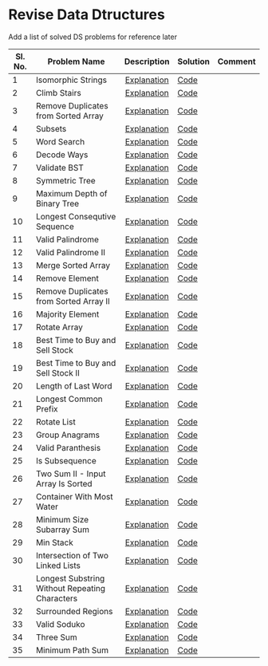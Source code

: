 # Revise Data Dtructures

Add a list of solved DS problems for reference later


Sl. No.| Problem Name                       | Description | Solution |Comment|
-------| -----------------------------------|:---------:|------|------|
1 | Isomorphic Strings  | [Explanation](https://leetcode.com/problems/isomorphic-strings/)| [Code](IsomorphicStrings.java)| |
2 | Climb Stairs  | [Explanation](https://leetcode.com/problems/climbing-stairs/)| [Code](ClimbStairs.java)| |
3 | Remove Duplicates from Sorted Array  | [Explanation](https://leetcode.com/problems/remove-duplicates-from-sorted-array/)| [Code](RemoveDuplicatesSortedArray.java)| |
4 | Subsets  | [Explanation](https://leetcode.com/problems/subsets/)| [Code](Subsets.java)| |
5 | Word Search  | [Explanation](https://leetcode.com/problems/word-search/)| [Code](WordSearch.java)| |
6 | Decode Ways  | [Explanation](https://leetcode.com/problems/decode-ways/)| [Code](DecodeWays.java)| |
7 | Validate BST  | [Explanation](https://leetcode.com/problems/validate-binary-search-tree/)| [Code](ValidateBST.java)| |
8 | Symmetric Tree  | [Explanation](https://leetcode.com/problems/symmetric-tree/)| [Code](SymmetricTree.java)| |
9 | Maximum Depth of Binary Tree| [Explanation](https://leetcode.com/problems/maximum-depth-of-binary-tree/)| [Code](MaximumDepthOfBinaryTree.java)| |
10 | Longest Consequtive Sequence | [Explanation](https://leetcode.com/problems/longest-consecutive-sequence/)| [Code](LongestConsecutiveSequence.java) | |
11 | Valid Palindrome | [Explanation](https://leetcode.com/problems/valid-palindrome/)| [Code](ValidPalindrome.java) | |
12 | Valid Palindrome II | [Explanation](https://leetcode.com/problems/valid-palindrome-ii/)| [Code](ValidPalindromeII.java) | |
13 | Merge Sorted Array | [Explanation](https://leetcode.com/problems/merge-sorted-array/)| [Code](MergeSortedArray.java) | |
14 | Remove Element | [Explanation](https://leetcode.com/problems/remove-element/)| [Code](RemoveElements.java) | |
15 | Remove Duplicates from Sorted Array II | [Explanation](https://leetcode.com/problems/remove-duplicates-from-sorted-array-ii)| [Code](RemoveDuplicatesSortedArrayII.java) | |
16 | Majority Element | [Explanation](https://leetcode.com/problems/majority-element/)| [Code](MajorityElements.java) | |
17 | Rotate Array | [Explanation](https://leetcode.com/problems/rotate-array/)| [Code](RotateArray.java) | |
18 | Best Time to Buy and Sell Stock | [Explanation](https://leetcode.com/problems/best-time-to-buy-and-sell-stock/)| [Code](BestTimeToBuyAndSellStock.java) | |
19 | Best Time to Buy and Sell Stock II | [Explanation](https://leetcode.com/problems/best-time-to-buy-and-sell-stock-ii/)| [Code](BestTimeToBuyAndSellStockII.java) | |
20 | Length of Last Word | [Explanation](https://leetcode.com/problems/length-of-last-word/)| [Code](LengthOfLastWord.java) | |
21 | Longest Common Prefix | [Explanation](https://leetcode.com/problems/longest-common-prefix/)| [Code](LongestCommonPrefix.java) | |
22 | Rotate List | [Explanation](https://leetcode.com/problems/rotate-list/)| [Code](RotateList.java) | |
23 | Group Anagrams | [Explanation](https://leetcode.com/problems/group-anagrams/)| [Code](GroupAnagrams.java) | |
24 | Valid Paranthesis | [Explanation](https://leetcode.com/problems/valid-parentheses/)| [Code](ValidParanthesis.java) | |
25 | Is Subsequence | [Explanation](https://leetcode.com/problems/is-subsequence/)| [Code](IsSubsequence.java) | |
26 | Two Sum II - Input Array Is Sorted | [Explanation](https://leetcode.com/problems/two-sum-ii-input-array-is-sorted/)| [Code](TwoSumIIInputArrayIsSorted.java) | |
27 | Container With Most Water | [Explanation](https://leetcode.com/problems/container-with-most-water/)| [Code](ContainerWithMostWater.java) | |
28 | Minimum Size Subarray Sum | [Explanation](https://leetcode.com/problems/minimum-size-subarray-sum/)| [Code](MinimumSizeSubarraySum.java) | |
29 | Min Stack | [Explanation](https://leetcode.com/problems/min-stack/)| [Code](MinStack.java) | |
30 | Intersection of Two Linked Lists | [Explanation](https://leetcode.com/problems/intersection-of-two-linked-lists/)| [Code](IntersectionOfTwoLinkedLists.java) | |
31 | Longest Substring Without Repeating Characters | [Explanation](https://leetcode.com/problems/longest-substring-without-repeating-characters/)| [Code](LongestSubstringWithoutRepeatingCharacters.java) | |
32 | Surrounded Regions | [Explanation](https://leetcode.com/problems/surrounded-regions/)| [Code](SurroundedRegions.java) | |
33 | Valid Soduko | [Explanation](https://leetcode.com/problems/valid-sudoku/)| [Code](ValidSoduko.java) | |
34 | Three Sum | [Explanation](https://leetcode.com/problems/3sum/)| [Code](ThreeSum.java) | |
35 | Minimum Path Sum | [Explanation](https://leetcode.com/problems/minimum-path-sum/)| [Code](MinimumPathSum.java) | |

